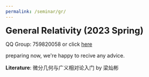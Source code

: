 ```yaml
---
permalink: /seminar/gr/
---
```



**<font size=5>General Relativity (2023 Spring)</font>**

QQ Group: 759820058 or click [here](https://jq.qq.com/?_wv=1027&k=wQQ8iExA)


preparing now, we're happy to recive any advice.

**Literature**: 微分几何与广义相对论入门 by 梁灿彬